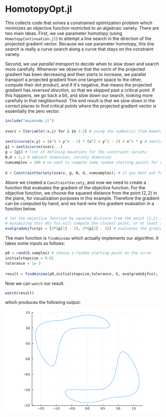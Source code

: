 # HomotopyOpt.jl

This collects code that solves a constrained optimization problem which minimizes an objective function restricted to an algebraic variety.
There are two main ideas. First, we use parameter homotopy (using `HomotopyContinuation.jl`) to attempt a line search in the direction of the projected gradient vector.
Because we use parameter homotopy, this *line search* is really a *curve search* along a curve that stays on the constraint variety.

Second, we use *parallel transport* to decide when to slow down and search more carefully. Whenever we observe that the norm of the projected
gradient has been decreasing and then starts to increase, we parallel transport a projected gradient from one tangent space to the other,
compute their dot product, and if it's negative, that means the projected gradient has *reversed direction*, so that we skipped past a critical point.
If this happens, we go back a bit, and slow down our search, looking more carefully in that neighborhood.
The end result is that we slow down in the correct places to find critical points where the projected gradient vector is essentially the zero vector.

```julia
include("maincode.jl")

xvarz = [Variable(:x,i) for i in 1:2] # using the symbolics from HomotopyContinuation.jl

sexticcurve(x,y) = (x^4 + y^4 - 1) * (x^2 + y^2 - 2) + x^5 * y # sextic curve
g1 = sexticcurve(xvarz...)
g = [g1] # list of defining equations for the constraint variety
N,d = 2,1 # ambient dimension, variety dimension
numsamples = 100 # we want to compute some random starting points for our optimization problem

G = ConstraintVariety(xvarz, g, N, d, numsamples); # if you dont ask for samples, it will not compute them.
```

Above we created a `ConstraintVariety`, and now we need to create a function that evaluates the gradient of the objective function.
For the objective function, we choose the squared distance from the point $(2,2)$ in the plane, for visualization purposes in this example.
Therefore the gradient can be computed by hand, and we hard-wire this gradient evaluation in a function below.
```julia
# let the objective function be squared distance from the point (2,2) in the plane
# minimizing this obj fcn will compute the closest point, or at least a locally closest point
evalgradobjfcn(p) = [2*(p[1] - 2), 2*(p[2] - 2)] # evaluates the gradient of the objective function
```

The main function is `findminima` which actually implements our algorithm. It takes some inputs as follows:
```julia
p0 = rand(G.samples) # choose a random starting point on the curve
initialstepsize = 0.01
tolerance = 1e-3

result = findminima(p0,initialstepsize,tolerance, G, evalgradobjfcn);
```

Now we can `watch` our result.
```julia
watch(result)
```
which produces the following output:

![](https://github.com/alexheaton2/ConstrainedOptimizationByParameterHomotopy.jl/blob/firstbranch/watch2021-04-20T11:29:41.721.gif)
